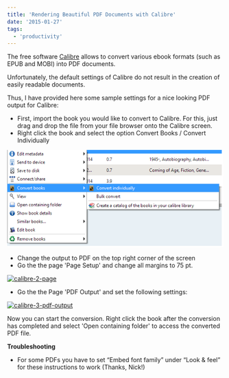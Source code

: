 ```yaml
---
title: 'Rendering Beautiful PDF Documents with Calibre'
date: '2015-01-27'
tags:
  - 'productivity'
---
```


The free software [Calibre](http://calibre-ebook.com/) allows to convert various ebook formats (such as EPUB and MOBI) into PDF documents.

Unfortunately, the default settings of Calibre do not result in the creation of easily readable documents.

Thus, I have provided here some sample settings for a nice looking PDF output for Calibre:

- First, import the book you would like to convert to Calibre. For this, just drag and drop the file from your file browser onto the Calibre screen.
- Right click the book and select the option Convert Books / Convert Individually

[![calibre-1](images/calibre-1.png)](https://nexnet.files.wordpress.com/2015/01/calibre-1.png)

- Change the output to PDF on the top right corner of the screen
- Go the the page 'Page Setup' and change all margins to 75 pt.

[![calibre-2-page](https://nexnet.files.wordpress.com/2015/01/calibre-2-page.png?w=660)](https://nexnet.files.wordpress.com/2015/01/calibre-2-page.png)

- Go the the Page 'PDF Output' and set the following settings:

[![calibre-3-pdf-output](https://nexnet.files.wordpress.com/2015/01/calibre-3-pdf-output.png?w=660)](https://nexnet.files.wordpress.com/2015/01/calibre-3-pdf-output.png)

Now you can start the conversion. Right click the book after the conversion has completed and select 'Open containing folder' to access the converted PDF file.

**Troubleshooting**

- For some PDFs you have to set “Embed font family” under “Look & feel” for these instructions to work (Thanks, Nick!)
